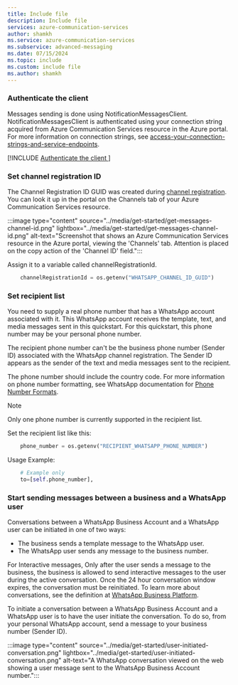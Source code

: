 ```yaml
---
title: Include file
description: Include file
services: azure-communication-services
author: shamkh
ms.service: azure-communication-services
ms.subservice: advanced-messaging
ms.date: 07/15/2024
ms.topic: include
ms.custom: include file
ms.author: shamkh
---  
```


### Authenticate the client 

Messages sending is done using NotificationMessagesClient. NotificationMessagesClient is authenticated using your connection string acquired from Azure Communication Services resource in the Azure portal. For more information on connection strings, see [access-your-connection-strings-and-service-endpoints](../../../create-communication-resource.md#access-your-connection-strings-and-service-endpoints).

[!INCLUDE [Authenticate the client ](./authenticate-notification-messages-client-net.md)]

### Set channel registration ID   

The Channel Registration ID GUID was created during [channel registration](../connect-whatsapp-business-account.md). You can look it up in the portal on the Channels tab of your Azure Communication Services resource.

:::image type="content" source="../media/get-started/get-messages-channel-id.png" lightbox="../media/get-started/get-messages-channel-id.png" alt-text="Screenshot that shows an Azure Communication Services resource in the Azure portal, viewing the 'Channels' tab. Attention is placed on the copy action of the 'Channel ID' field.":::

Assign it to a variable called channelRegistrationId.
```python
    channelRegistrationId = os.getenv("WHATSAPP_CHANNEL_ID_GUID")
```

### Set recipient list

You need to supply a real phone number that has a WhatsApp account associated with it. This WhatsApp account receives the template, text, and media messages sent in this quickstart.
For this quickstart, this phone number may be your personal phone number.   

The recipient phone number can't be the business phone number (Sender ID) associated with the WhatsApp channel registration. The Sender ID appears as the sender of the text and media messages sent to the recipient.

The phone number should include the country code. For more information on phone number formatting, see WhatsApp documentation for [Phone Number Formats](https://developers.facebook.com/docs/whatsapp/cloud-api/reference/phone-numbers#phone-number-formats).

> [!NOTE]
> Only one phone number is currently supported in the recipient list.

Set the recipient list like this:
```python
    phone_number = os.getenv("RECIPIENT_WHATSAPP_PHONE_NUMBER")
```

Usage Example:
```python
    # Example only
    to=[self.phone_number],
```

### Start sending messages between a business and a WhatsApp user

Conversations between a WhatsApp Business Account and a WhatsApp user can be initiated in one of two ways:
- The business sends a template message to the WhatsApp user.
- The WhatsApp user sends any message to the business number.

For Interactive messages, Only after the user sends a message to the business, the business is allowed to send interactive messages to the user during the active conversation. Once the 24 hour conversation window expires, the conversation must be reinitiated. To learn more about conversations, see the definition at [WhatsApp Business Platform](https://developers.facebook.com/docs/whatsapp/pricing#conversations).

To initiate a conversation between a WhatsApp Business Account and a WhatsApp user is to have the user initiate the conversation.
To do so, from your personal WhatsApp account, send a message to your business number (Sender ID).

:::image type="content" source="../media/get-started/user-initiated-conversation.png" lightbox="../media/get-started/user-initiated-conversation.png" alt-text="A WhatsApp conversation viewed on the web showing a user message sent to the WhatsApp Business Account number.":::